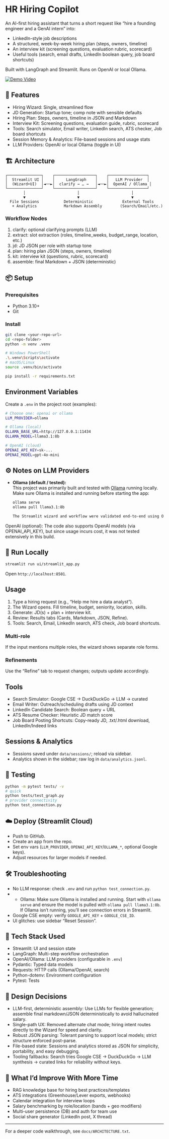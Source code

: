 

# HR Hiring Copilot

An AI-first hiring assistant that turns a short request like “hire a founding engineer and a GenAI intern” into:
- LinkedIn-style job descriptions
- A structured, week-by-week hiring plan (steps, owners, timeline)
- An interview kit (screening questions, evaluation rubric, scorecard)
- Useful tools (search, email drafts, LinkedIn boolean query, job board shortcuts)

Built with LangGraph and Streamlit. Runs on OpenAI or local Ollama.

[![Demo Video](https://img.shields.io/badge/Demo-Video-green?logo=google-drive&logoColor=white)](https://drive.google.com/file/d/1SuRrD0AJhNF_aBqM14lQZuACt7Lc_yon/view?usp=sharing)


## 🚀 Features

- Hiring Wizard: Single, streamlined flow 
- JD Generation: Startup tone; comp note with sensible defaults
- Hiring Plan: Steps, owners, timeline in JSON and Markdown
- Interview Kit: Screening questions, evaluation guide, rubric, scorecard
- Tools: Search simulator, Email writer, LinkedIn search, ATS checker, Job board shortcuts
- Session Memory & Analytics: File-based sessions and usage stats
- LLM Providers: OpenAI or local Ollama (toggle in UI)

## 🏗️ Architecture

```
┌───────────────┐    ┌──────────────────┐    ┌─────────────────┐
│  Streamlit UI │    │     LangGraph    │    │   LLM Provider  │
│  (Wizard+UI)  │◄──►│  clarify → … →   │◄──►│  OpenAI / Ollama │
└───────────────┘    └──────────────────┘    └─────────────────┘
        │                       │                       │
        ▼                       ▼                       ▼
  File Sessions           Deterministic             External Tools
   + Analytics            Markdown Assembly        (Search/Email/etc.)
```

### Workflow Nodes

1) clarify: optional clarifying prompts (LLM)
2) extract: slot extraction (roles, timeline_weeks, budget_range, location, etc.)
3) jd: JD JSON per role with startup tone
4) plan: hiring plan JSON (steps, owners, timeline)
5) kit: interview kit (questions, rubric, scorecard)
6) assemble: final Markdown + JSON (deterministic)

## 📦 Setup

### Prerequisites
- Python 3.10+
- Git

### Install
```bash
git clone <your-repo-url>
cd <repo-folder>
python -m venv .venv

# Windows PowerShell
.\.venv\Scripts\activate
# macOS/Linux
source .venv/bin/activate

pip install -r requirements.txt
```

## Environment Variables
Create a `.env` in the project root (examples):
```bash
# Choose one: openai or ollama
LLM_PROVIDER=ollama

# Ollama (local)
OLLAMA_BASE_URL=http://127.0.0.1:11434
OLLAMA_MODEL=llama3.1:8b

# OpenAI (cloud)
OPENAI_API_KEY=sk-...
OPENAI_MODEL=gpt-4o-mini
```
## ⚙️ Notes on LLM Providers

- **Ollama (default / tested):**  
  This project was primarily built and tested with [Ollama](https://ollama.com/) running locally.  
  Make sure Ollama is installed and running before starting the app:  

  ```bash
  ollama serve
  ollama pull llama3.1:8b

  The Streamlit wizard and workflow were validated end-to-end using Ollama.

OpenAI (optional):
The code also supports OpenAI models (via OPENAI_API_KEY), but since usage incurs cost, it was not tested extensively in this build.


## 🎯 Run Locally
```bash
streamlit run ui/streamlit_app.py
```
Open `http://localhost:8501`.

## Usage
1) Type a hiring request (e.g., “Help me hire a data analyst”).  
2) The Wizard opens. Fill timeline, budget, seniority, location, skills.  
3) Generate: JD(s) + plan + interview kit.  
4) Review: Results tabs (Cards, Markdown, JSON, Refine).  
5) Tools: Search, Email, LinkedIn search, ATS check, Job board shortcuts.

### Multi-role
If the input mentions multiple roles, the wizard shows separate role forms.

### Refinements
Use the “Refine” tab to request changes; outputs update accordingly.

## Tools
- Search Simulator: Google CSE → DuckDuckGo → LLM → curated
- Email Writer: Outreach/scheduling drafts using JD context
- LinkedIn Candidate Search: Boolean query + URL
- ATS Resume Checker: Heuristic JD match score
- Job Board Posting Shortcuts: Copy-ready JD, .txt/.html download, LinkedIn/Indeed links

## Sessions & Analytics
- Sessions saved under `data/sessions/`; reload via sidebar.  
- Analytics shown in the sidebar; raw log in `data/analytics.jsonl`.

## 🧪 Testing
```bash
python -m pytest tests/ -v
# quick
python tests/test_graph.py
# provider connectivity
python test_connection.py
```

## ☁️ Deploy (Streamlit Cloud)
- Push to GitHub.  
- Create an app from the repo.  
- Set env vars (`LLM_PROVIDER`, `OPENAI_API_KEY`/`OLLAMA_*`, optional Google keys).  
- Adjust resources for larger models if needed.

## 🛠 Troubleshooting
- No LLM response: check `.env` and run `python test_connection.py`.
- - Ollama: Make sure Ollama is installed and running. Start with `ollama serve` and ensure the model is pulled with `ollama pull llama3.1:8b`. If Ollama isn’t running, you’ll see connection errors in Streamlit.
- Google CSE empty: verify `GOOGLE_API_KEY` + `GOOGLE_CSE_ID`.
- UI glitches: use sidebar “Reset Session”.


## 🧰 Tech Stack Used
- Streamlit: UI and session state
- LangGraph: Multi-step workflow orchestration
- OpenAI/Ollama: LLM providers (configurable in `.env`)
- Pydantic: Typed data models
- Requests: HTTP calls (Ollama/OpenAI, search)
- Python-dotenv: Environment configuration
- Pytest: Tests

## 🧭 Design Decisions
- LLM-first, deterministic assembly: Use LLMs for flexible generation; assemble final markdown/JSON deterministically to avoid hallucinated salary.
- Single-path UX: Removed alternate chat mode; hiring intent routes directly to the Wizard for speed and clarity.
- Robust JSON parsing: Tolerant parsing to support local models; strict structure enforced post-parse.
- File-based state: Sessions and analytics stored as JSON for simplicity, portability, and easy debugging.
- Tooling fallbacks: Search tries Google CSE → DuckDuckGo → LLM synthesis → curated links for reliability without keys.

## 🔄 What I’d Improve With More Time
- RAG knowledge base for hiring best practices/templates
- ATS integrations (Greenhouse/Lever exports, webhooks)
- Calendar integration for interview loops
- Salary benchmarking by role/location (bands + geo modifiers)
- Multi-user persistence (DB) and auth for team use
- Social share generator (LinkedIn post, X thread)

---
For a deeper code walkthrough, see `docs/ARCHITECTURE.txt`.
